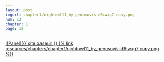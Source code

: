 ```yaml
---
layout: post
imgurl: chapter1/nightowl11_by_genusovis-d6iwxg7 copy.png
num: 12
chapter: 1
page: 12
---
```


[![Panel]({{ site.baseurl }} {% link resources/chapters/chapter1/nightowl11_by_genusovis-d6iwxg7 copy.png %})]({{page.previous.url}}#panel)